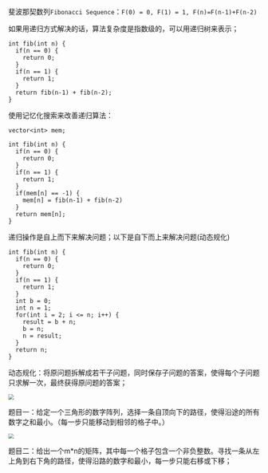 斐波那契数列`Fibonacci Sequence`：`F(0) = 0, F(1) = 1, F(n)=F(n-1)+F(n-2)`

如果用递归方式解决的话，算法复杂度是指数级的，可以用递归树来表示；

```
int fib(int n) {
  if(n == 0) {
    return 0;
  }
  if(n == 1) {
    return 1;
  }
  return fib(n-1) + fib(n-2);
}
```



使用记忆化搜索来改善递归算法：

```
vector<int> mem;

int fib(int n) {
  if(n == 0) {
    return 0;
  }
  if(n == 1) {
    return 1;
  }
  if(mem[n] == -1) {
    mem[n] = fib(n-1) + fib(n-2)
  }
  return mem[n];
}
```



递归操作是自上而下来解决问题；以下是自下而上来解决问题(动态规化)



```
int fib(int n) {
  if(n == 0) {
    return 0;
  }
  if(n == 1) {
    return 1;
  }
  int b = 0;
  int n = 1;
  for(int i = 2; i <= n; i++) {
    result = b + n;
    b = n;
    n = result;
  }
  return n;
}
```



动态规化：将原问题拆解成若干子问题，同时保存子问题的答案，使得每个子问题只求解一次，最终获得原问题的答案；

<img src="D:\笔记\数据结构\asset\动态规化.png" style="zoom:67%;" />



题目一：给定一个三角形的数字阵列，选择一条自顶向下的路径，使得沿途的所有数字之和最小。（每一步只能移动到相邻的格子中。）

<img src="D:\笔记\数据结构\asset\三角形.png" style="zoom:67%;" />



题目二：给出一个m*n的矩阵，其中每一个格子包含一个非负整数。寻找一条从左上角到右下角的路径，使得沿路的数字和最小，每一步只能右移或下移；